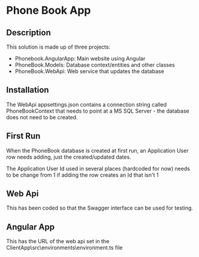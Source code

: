 # Phone Book App

## Description

This solution is made up of three projects:

- Phonebook.AngularApp: Main website using Angular
- PhoneBook.Models: Database context/entities and other classes
- PhoneBook.WebApi: Web service that updates the database

## Installation

The WebApi appsettings.json contains a connection string called PhoneBookContext that needs to point at a MS SQL Server - the database does not need to be created.

## First Run

When the PhoneBook database is created at first run, an Application User row needs adding, just the created/updated dates.

The Application User Id used in several places (hardcoded for now) needs to be change from 1 if adding the row creates an Id that isn't 1

## Web Api

This has been coded so that the Swagger interface can be used for testing.

## Angular App

This has the URL of the web api set in the ClientApp\src\environments\environment.ts file
